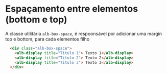 # Espaçamento entre elementos (bottom e top)

A classe utilitária `alb-box-space`, é respoonsável por adicionar uma margin top e bottom, para cada elementos filho

```html
  <div class="alb-box-space">
    <alb-display title="Titulo 1"> Texto 1</alb-display>
    <alb-display title="Titulo 2"> Texto 2</alb-display>
    <alb-display title="Titulo 3"> Texto 3</alb-display>
  </div>
```
